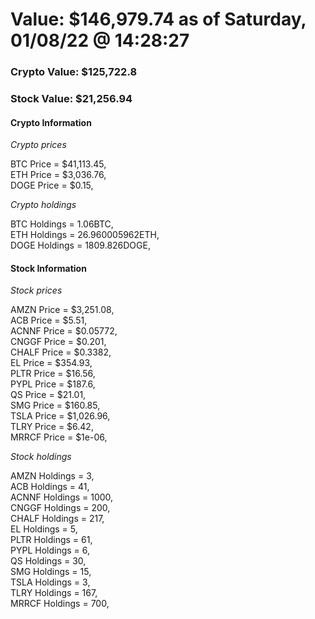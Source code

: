 # Value: $146,979.74 as of Saturday, 01/08/22 @ 14:28:27 

### Crypto Value: $125,722.8

### Stock Value: $21,256.94

#### Crypto Information 
*Crypto prices* 

BTC Price = $41,113.45,  
ETH Price = $3,036.76,  
DOGE Price = $0.15,  


*Crypto holdings* 

BTC Holdings = 1.06BTC,  
ETH Holdings = 26.960005962ETH,  
DOGE Holdings = 1809.826DOGE,  


#### Stock Information 

*Stock prices* 

AMZN Price = $3,251.08,  
ACB Price = $5.51,  
ACNNF Price = $0.05772,  
CNGGF Price = $0.201,  
CHALF Price = $0.3382,  
EL Price = $354.93,  
PLTR Price = $16.56,  
PYPL Price = $187.6,  
QS Price = $21.01,  
SMG Price = $160.85,  
TSLA Price = $1,026.96,  
TLRY Price = $6.42,  
MRRCF Price = $1e-06,  


*Stock holdings* 

AMZN Holdings = 3,  
ACB Holdings = 41,  
ACNNF Holdings = 1000,  
CNGGF Holdings = 200,  
CHALF Holdings = 217,  
EL Holdings = 5,  
PLTR Holdings = 61,  
PYPL Holdings = 6,  
QS Holdings = 30,  
SMG Holdings = 15,  
TSLA Holdings = 3,  
TLRY Holdings = 167,  
MRRCF Holdings = 700,  


